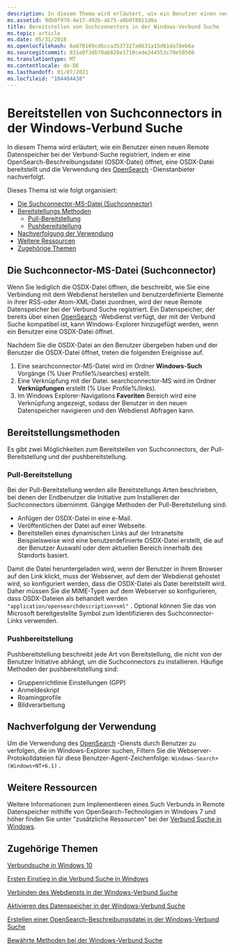 ```yaml
---
description: In diesem Thema wird erläutert, wie ein Benutzer einen neuen Remote Datenspeicher bei der Verbund-Suche registriert, indem er eine OpenSearch-Beschreibungsdatei (OSDX-Datei) öffnet, eine OSDX-Datei bereitstellt und die Verwendung des OpenSearch-Dienstanbieter nachverfolgt.
ms.assetid: 9db0f970-4e17-492b-ab75-a8b0f8011d0a
title: Bereitstellen von Suchconnectors in der Windows-Verbund Suche
ms.topic: article
ms.date: 05/31/2018
ms.openlocfilehash: 6a870169cd6cca3537327a8631a15d61da78eb6a
ms.sourcegitcommit: 831e8f3db78ab820e1710cede244553c70e50500
ms.translationtype: MT
ms.contentlocale: de-DE
ms.lasthandoff: 01/07/2021
ms.locfileid: "104484438"
---
```

# <a name="deploying-search-connectors-in-windows-federated-search"></a>Bereitstellen von Suchconnectors in der Windows-Verbund Suche

In diesem Thema wird erläutert, wie ein Benutzer einen neuen Remote Datenspeicher bei der Verbund-Suche registriert, indem er eine OpenSearch-Beschreibungsdatei (OSDX-Datei) öffnet, eine OSDX-Datei bereitstellt und die Verwendung des [OpenSearch](https://github.com/dewitt/opensearch) -Dienstanbieter nachverfolgt.

Dieses Thema ist wie folgt organisiert:

-   [Die Suchconnector-MS-Datei (Suchconnector)](#the-searchconnector-ms-search-connector-file)
-   [Bereitstellungs Methoden](#deployment-methods)
    -   [Pull-Bereitstellung](#pull-deployment)
    -   [Pushbereitstellung](#push-deployment)
-   [Nachverfolgung der Verwendung](#tracking-usage)
-   [Weitere Ressourcen](#additional-resources)
-   [Zugehörige Themen](#related-topics)

## <a name="the-searchconnector-ms-search-connector-file"></a>Die Suchconnector-MS-Datei (Suchconnector)

Wenn Sie lediglich die OSDX-Datei öffnen, die beschreibt, wie Sie eine Verbindung mit dem Webdienst herstellen und benutzerdefinierte Elemente in ihrer RSS-oder Atom-XML-Datei zuordnen, wird der neue Remote Datenspeicher bei der Verbund Suche registriert. Ein Datenspeicher, der bereits über einen [OpenSearch](https://github.com/dewitt/opensearch) -Webdienst verfügt, der mit der Verbund Suche kompatibel ist, kann Windows-Explorer hinzugefügt werden, wenn ein Benutzer eine OSDX-Datei öffnet.

Nachdem Sie die OSDX-Datei an den Benutzer übergeben haben und der Benutzer die OSDX-Datei öffnet, treten die folgenden Ereignisse auf.

1.  Eine searchconnector-MS-Datei wird im Ordner **Windows-Such** Vorgänge (% User Profile%/searches) erstellt.
2.  Eine Verknüpfung mit der Datei. searchconnector-MS wird im Ordner **Verknüpfungen** erstellt (% User Profile%/links).
3.  Im Windows Explorer-Navigations **Favoriten** Bereich wird eine Verknüpfung angezeigt, sodass der Benutzer in den neuen Datenspeicher navigieren und den Webdienst Abfragen kann.

## <a name="deployment-methods"></a>Bereitstellungsmethoden

Es gibt zwei Möglichkeiten zum Bereitstellen von Suchconnectors, der Pull-Bereitstellung und der pushbereitstellung.

### <a name="pull-deployment"></a>Pull-Bereitstellung

Bei der Pull-Bereitstellung werden alle Bereitstellungs Arten beschrieben, bei denen der Endbenutzer die Initiative zum Installieren der Suchconnectors übernimmt. Gängige Methoden der Pull-Bereitstellung sind:

-   Anfügen der OSDX-Datei in eine e-Mail.
-   Veröffentlichen der Datei auf einer Webseite.
-   Bereitstellen eines dynamischen Links auf der Intranetsite Beispielsweise wird eine benutzerdefinierte OSDX-Datei erstellt, die auf der Benutzer Auswahl oder dem aktuellen Bereich innerhalb des Standorts basiert.

Damit die Datei heruntergeladen wird, wenn der Benutzer in Ihrem Browser auf den Link klickt, muss der Webserver, auf dem der Webdienst gehostet wird, so konfiguriert werden, dass die OSDX-Datei als Datei bereitstellt wird. Daher müssen Sie die MIME-Typen auf dem Webserver so konfigurieren, dass OSDX-Dateien als behandelt werden `"application/opensearchdescription+xml"` . Optional können Sie das von Microsoft bereitgestellte Symbol zum Identifizieren des Suchconnector-Links verwenden.

### <a name="push-deployment"></a>Pushbereitstellung

Pushbereitstellung beschreibt jede Art von Bereitstellung, die nicht von der Benutzer Initiative abhängt, um die Suchconnectors zu installieren. Häufige Methoden der pushbereitstellung sind:

-   Gruppenrichtlinie Einstellungen (GPP)
-   Anmeldeskript
-   Roamingprofile
-   Bildverarbeitung

## <a name="tracking-usage"></a>Nachverfolgung der Verwendung

Um die Verwendung des [OpenSearch](https://github.com/dewitt/opensearch) -Diensts durch Benutzer zu verfolgen, die im Windows-Explorer suchen, Filtern Sie die Webserver-Protokolldateien für diese Benutzer-Agent-Zeichenfolge: `Windows-Search+(Windows+NT+6.1)` .

## <a name="additional-resources"></a>Weitere Ressourcen

Weitere Informationen zum Implementieren eines Such Verbunds in Remote Datenspeicher mithilfe von OpenSearch-Technologien in Windows 7 und höher finden Sie unter "zusätzliche Ressourcen" bei der [Verbund Suche in Windows](/previous-versions//dd742958(v=vs.85)).

## <a name="related-topics"></a>Zugehörige Themen

<dl> <dt>

[Verbundsuche in Windows 10](-search-federated-search-overview.md)
</dt> <dt>

[Ersten Einstieg in die Verbund Suche in Windows](getting-started-with-federated-search-in-windows.md)
</dt> <dt>

[Verbinden des Webdiensts in der Windows-Verbund Suche](-search-federated-search-web-service.md)
</dt> <dt>

[Aktivieren des Datenspeicher in der Windows-Verbund Suche](-search-federated-search-data-store.md)
</dt> <dt>

[Erstellen einer OpenSearch-Beschreibungsdatei in der Windows-Verbund Suche](-search-federated-search-osdx-file.md)
</dt> <dt>

[Bewährte Methoden bei der Windows-Verbund Suche](-search-fedsearch-best.md)
</dt> </dl>

 

 
